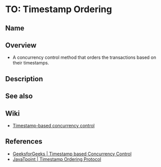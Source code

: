 # TO: Timestamp Ordering

## Name

## Overview
- A concurrency control method that orders the transactions based on their timestamps.

## Description

## See also

## Wiki
- [Timestamp-based concurrency control](https://en.wikipedia.org/wiki/Timestamp-based_concurrency_control)

## References
- [GeeksforGeeks | Timestamp based Concurrency Control](https://www.geeksforgeeks.org/timestamp-based-concurrency-control/)
- [JavaTpoint | Timestamp Ordering Protocol](https://www.javatpoint.com/dbms-timestamp-ordering-protocol)

